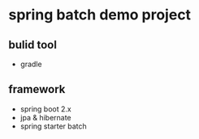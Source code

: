 # spring batch demo project

## bulid tool
- gradle

## framework
- spring boot 2.x
- jpa & hibernate
- spring starter batch
